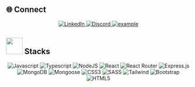 

<!-- ## Hi, I’m Flavia Medeiros <img src = "https://raw.githubusercontent.com/MartinHeinz/MartinHeinz/master/wave.gif" width='45' height="45"> 
<p>
  <a href="https://github.com/DenverCoder1/readme-typing-svg"><img src="https://readme-typing-svg.herokuapp.com?&font=IBM+Plex+Sans&color=abcdef&size=20&lines=Welcome+to+my+GitHub+Profile!;I'm+a+Software+Engineer+!" /></a>
</p> -->

## 🌐 Connect

<p align ="center">
<a href="https://www.linkedin.com/in/flavia-medeiros-developer" target="_blank">
    <img alt="LinkedIn" src="https://img.shields.io/badge/LinkedIn-0077B5?style=for-the-badge&logo=linkedin&logoColor=white">
  </a>  
<!---
  <a  href="https://devflav.netlify.app" target="_blank">
    <img src="https://img.shields.io/badge/Portfolio-0077B5?style=for-the-badge" alt="example"/>
  </a>
--->
<!---
  <a href="mailto:flaardito@gmail.com" target="_blank">
    <img src="https://img.shields.io/badge/Gmail-D14836?style=for-the-badge&logo=gmail&logoColor=white" alt="example"/>
  </a>
--->
  <a href="https://discordapp.com/users/5191" target="_blank">
    <img alt="Discord" src="https://img.shields.io/badge/Discord-%237289DA.svg?style=for-the-badge&logo=discord&logoColor=white">
  </a>  
  <a href="https://twitter.com/devFlav" target="_blank">
      <img src="https://img.shields.io/badge/Twitter-1DA1F2.svg?style=for-the-badge&logo=twitter&logoColor=white" alt="example"/>
    </a>
  </p>


## <img src = "https://media2.giphy.com/media/QssGEmpkyEOhBCb7e1/giphy.gif?cid=ecf05e47a0n3gi1bfqntqmob8g9aid1oyj2wr3ds3mg700bl&rid=giphy.gif" width='45' height="45">  Stacks


<p align="center">
  <img alt="Javascript" src="https://img.shields.io/badge/javascript-%23323330.svg?style=for-the-badge&logo=javascript&logoColor=%23F7DF1E">
  <img alt="Typescript" src="https://img.shields.io/badge/typescript-%23007ACC.svg?style=for-the-badge&logo=typescript&logoColor=white">
  <img alt="NodeJS" src="https://img.shields.io/badge/node.js-6DA55F?style=for-the-badge&logo=node.js&logoColor=white">
  <img alt="React" src="https://img.shields.io/badge/react-%2320232a.svg?style=for-the-badge&logo=react&logoColor=%2361DAFB">
  <!-- <img alt="React Native" src="https://img.shields.io/badge/react_native-%2320232a.svg?style=for-the-badge&logo=react&logoColor=%2361DAFB"> -->
  <img alt="React Router" src="https://img.shields.io/badge/React_Router-CA4245?style=for-the-badge&logo=react-router&logoColor=white">
  <img alt="Express.js" src="https://img.shields.io/badge/express.js-%23404d59.svg?style=for-the-badge&logo=express&logoColor=%2361DAFB">
  <!-- <img alt="Redux" src="https://img.shields.io/badge/redux-%23593d88.svg?style=for-the-badge&logo=redux&logoColor=white"> -->
  <img alt="MongoDB" src="https://img.shields.io/badge/MongoDB-%234ea94b.svg?style=for-the-badge&logo=mongodb&logoColor=white">
  <img alt="Mongoose" src="https://img.shields.io/badge/Mongoose-%234ea94b.svg?style=for-the-badge&logo=mongoose&logoColor=white">
  <img alt="CSS3" src="https://img.shields.io/badge/css3-%231572B6.svg?style=for-the-badge&logo=css3&logoColor=white">
  <img alt="SASS" src="https://img.shields.io/badge/SASS-hotpink.svg?style=for-the-badge&logo=SASS&logoColor=white">
  <img alt="Tailwind" src="https://img.shields.io/badge/tailwindcss-%2338B2AC.svg?style=for-the-badge&logo=tailwind-css&logoColor=white">
  <img alt="Bootstrap" src="https://img.shields.io/badge/bootstrap-%2338B2AC.svg?style=for-the-badge&logo=bootstrap&logoColor=white">
  <img alt="HTML5" src="https://img.shields.io/badge/html5-%23E34F26.svg?style=for-the-badge&logo=html5&logoColor=white">
  </p>
  
  <!--
# 📊GitHub Stats :
![](https://github-readme-stats.vercel.app/api?username=Flavsm&theme=blueberry&hide_border=false&include_all_commits=true&count_private=false)<br/>
![](https://github-readme-streak-stats.herokuapp.com/?user=Flavsm&theme=blueberry&hide_border=false)<br/>
![](https://github-readme-stats.vercel.app/api/top-langs/?username=Flavsm&theme=blueberry&hide_border=false&include_all_commits=true&count_private=false&layout=compact)
-->

<!---
Flavsm/Flavsm is a ✨ special ✨ repository because its `README.md` (this file) appears on your GitHub profile.
You can click the Preview link to take a look at your changes.
--->
